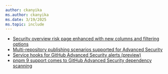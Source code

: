 ```yaml
---
author: ckanyika
ms.author: ckanyika
ms.date: 3/19/2025
ms.topic: include
---
```


- [Security overview risk page enhanced with new columns and filtering options](#security-overview-risk-page-enhanced-with-new-columns-and-filtering-options)
- [Multi-repository publishing scenarios supported for Advanced Security](#multi-repository-publishing-scenarios-supported-for-advanced-security)
- [Service hooks for GitHub Advanced Security alerts (preview)](#service-hooks-for-github-advanced-security-alerts-preview)
- [pnpm 9 support comes to GitHub Advanced Security dependency scanning](#pnpm-9-support-comes-to-github-advanced-security-dependency-scanning)


